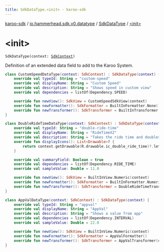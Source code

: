 ```yaml
---
title: SdkDataType.<init> - karoo-sdk
---
```


[karoo-sdk](../../index.html) / [io.hammerhead.sdk.v0.datatype](../index.html) / [SdkDataType](index.html) / [&lt;init&gt;](./-init-.html)

# &lt;init&gt;

`SdkDataType(context: `[`SdkContext`](../../io.hammerhead.sdk.v0/-sdk-context/index.html)`)`

Definition of an extended data field to add to the Karoo System.

``` kotlin
class CustomSpeedDataType(context: SdkContext) : SdkDataType(context) {
    override val typeId: String = "custom-speed"
    override val displayName: String = "Custom Speed"
    override val description: String = "Shows speed in custom view"
    override val dependencies = listOf(Dependency.SPEED)

    override fun newView(): SdkView = CustomSpeedSdkView(context)
    override fun newFormatter(): SdkFormatter = BuiltInFormatter.None()
    override fun newTransformer(): SdkTransformer = BuiltInTransformer.Identity(context)
}
```

``` kotlin
class DoubleRideTimeDataType(context: SdkContext) : SdkDataType(context) {
    override val typeId: String = "double-ride-time"
    override val displayName: String = "RideTimeX2"
    override val description: String = "Takes the ride time and doubles it"
    override fun displayIcons(): List<Drawable>? {
        return context.getDrawable(R.drawable.ic_double_ride_time)?.let { listOf(it) }
    }

    override val summaryField: Boolean = true
    override val dependencies = listOf(Dependency.RIDE_TIME)
    override val sampleValue: Double = 11.0

    override fun newView(): SdkView = BuiltInView.Numeric(context)
    override fun newFormatter(): SdkFormatter = BuiltInFormatter.Numeric(0)
    override fun newTransformer(): SdkTransformer = DoubleRideTimeTransformer(context)
}
```

``` kotlin
class AppValDataType(context: SdkContext) : SdkDataType(context) {
    override val typeId: String = "appval"
    override val displayName: String = "AppVal"
    override val description: String = "Shows a value from app"
    override val dependencies = listOf(Dependency.INTERVAL)
    override val sampleValue: Double = 22.0

    override fun newView(): SdkView = BuiltInView.Numeric(context)
    override fun newFormatter(): SdkFormatter = AppValFormatter()
    override fun newTransformer(): SdkTransformer = AppValTransformer(context)
}
```

